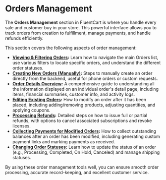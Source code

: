 # Orders Management

The **Orders Management** section in FluentCart is where you handle every sale and customer buy in your store. This powerful interface allows you to track orders from creation to fulfillment, manage payments, and handle refunds efficiently.

This section covers the following aspects of order management:

* **[Viewing & Filtering Orders](/guide/store-management/orders-management/viewing-filtering-orders):** Learn how to navigate the main Orders list, use various filters to locate specific orders, and understand the different order statuses.
* **[Creating New Orders (Manually)](/guide/store-management/orders-management/creating-new-orders):** Steps to manually create an order directly from the backend, useful for phone orders or custom requests.
* **[Order Details Overview](/guide/store-management/orders-management/order-details-overview):** A comprehensive guide to understanding all the information displayed on an individual order's detail page, including items, financial summaries, customer info, and activity logs.
* **[Editing Existing Orders](/guide/store-management/orders-management/editing-existing-orders):** How to modify an order after it has been placed, including adding/removing products, adjusting quantities, and applying coupons.
* **[Processing Refunds](/guide/store-management/orders-management/processing-refunds):** Detailed steps on how to issue full or partial refunds, with options to cancel associated subscriptions and revoke licenses.
* **[Collecting Payments for Modified Orders](/guide/store-management/orders-management/collecting-payments-modified-orders):** How to collect outstanding balances after an order has been modified, including generating custom payment links and marking payments as received.
* **[Changing Order Statuses](/guide/store-management/orders-management/changing-order-statuses):** Learn how to update the status of an order (e.g., Processing, Completed, On Hold, Canceled) and manage shipping statuses.

By using these order management tools well, you can ensure smooth order processing, accurate record-keeping, and excellent customer service. 

